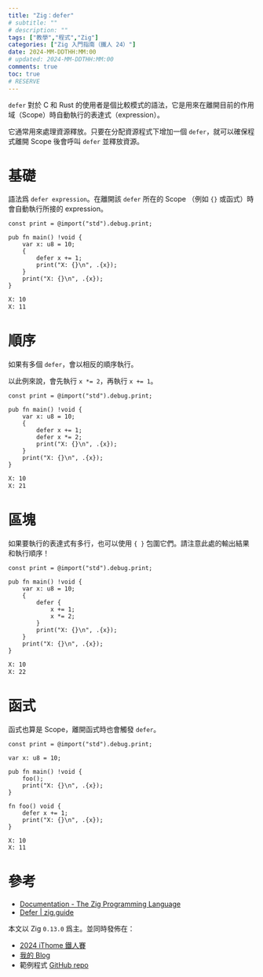 ```yaml
---
title: "Zig：defer"
# subtitle: ""
# description: ""
tags: ["教學","程式","Zig"]
categories: ["Zig 入門指南（鐵人 24）"]
date: 2024-MM-DDTHH:MM:00
# updated: 2024-MM-DDTHH:MM:00
comments: true
toc: true
# RESERVE
---
```


`defer` 對於 C 和 Rust 的使用者是個比較模式的語法，它是用來在離開目前的作用域（Scope）時自動執行的表達式（expression）。

<!-- more -->

它通常用來處理資源釋放。只要在分配資源程式下增加一個 `defer`，就可以確保程式離開 Scope 後會呼叫 `defer` 並釋放資源。

# 基礎

語法爲 `defer expression`。在離開該 `defer` 所在的 Scope （例如 `{}` 或函式）時會自動執行所接的 expression。

```zig
const print = @import("std").debug.print;

pub fn main() !void {
    var x: u8 = 10;
    {
        defer x += 1;
        print("X: {}\n", .{x});
    }
    print("X: {}\n", .{x});
}
```

```bash
X: 10
X: 11
```

# 順序

如果有多個 `defer`，會以相反的順序執行。

以此例來說，會先執行 `x *= 2`，再執行 `x += 1`。

```zig
const print = @import("std").debug.print;

pub fn main() !void {
    var x: u8 = 10;
    {
        defer x += 1;
        defer x *= 2;
        print("X: {}\n", .{x});
    }
    print("X: {}\n", .{x});
}
```

```bash
X: 10
X: 21
```

# 區塊

如果要執行的表達式有多行，也可以使用 `{ }` 包圍它們。請注意此處的輸出結果和執行順序！

```zig
const print = @import("std").debug.print;

pub fn main() !void {
    var x: u8 = 10;
    {
        defer {
            x += 1;
            x *= 2;
        }
        print("X: {}\n", .{x});
    }
    print("X: {}\n", .{x});
}
```

```bash
X: 10
X: 22
```

# 函式

函式也算是 Scope，離開函式時也會觸發 `defer`。

```zig
const print = @import("std").debug.print;

var x: u8 = 10;

pub fn main() !void {
    foo();
    print("X: {}\n", .{x});
}

fn foo() void {
    defer x += 1;
    print("X: {}\n", .{x});
}
```

```bash
X: 10
X: 11
```

# 參考

- [Documentation - The Zig Programming Language](https://ziglang.org/documentation/0.13.0/#defer)
- [Defer | zig.guide](https://zig.guide/language-basics/defer)

本文以 Zig `0.13.0` 爲主。並同時發佈在：

- [2024 iThome 鐵人賽](https://ithelp.ithome.com.tw/users/20151756/ironman/7460)
- [我的 Blog](https://ziteh.github.io/categories/Zig-入門指南（鐵人-24）/)
- 範例程式 [GitHub repo](https://github.com/ziteh/zig-learn-it24)
